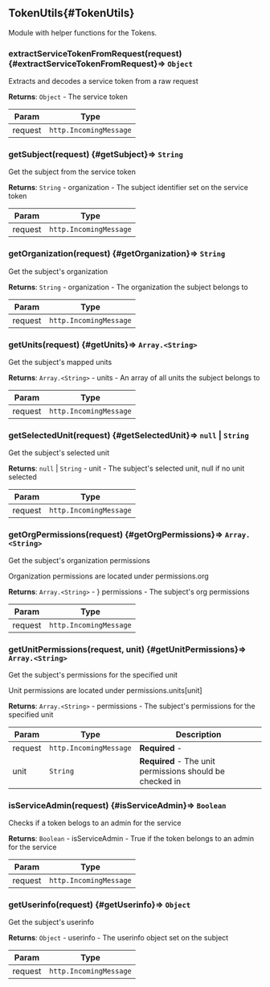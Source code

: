 ## TokenUtils{#TokenUtils}

Module with helper functions for the Tokens.


### extractServiceTokenFromRequest(request) {#extractServiceTokenFromRequest}⇒ <code>Object</code>

Extracts and decodes a service token from a raw request

**Returns**: <code>Object</code> - The service token  

| Param | Type |
| --- | --- |
| request | <code>http.IncomingMessage</code> | 


### getSubject(request) {#getSubject}⇒ <code>String</code>

Get the subject from the service token

**Returns**: <code>String</code> - organization - The subject identifier set on the service token  

| Param | Type |
| --- | --- |
| request | <code>http.IncomingMessage</code> | 


### getOrganization(request) {#getOrganization}⇒ <code>String</code>

Get the subject's organization

**Returns**: <code>String</code> - organization - The organization the subject belongs to  

| Param | Type |
| --- | --- |
| request | <code>http.IncomingMessage</code> | 


### getUnits(request) {#getUnits}⇒ <code>Array.&lt;String&gt;</code>

Get the subject's mapped units

**Returns**: <code>Array.&lt;String&gt;</code> - units - An array of all units the subject belongs to  

| Param | Type |
| --- | --- |
| request | <code>http.IncomingMessage</code> | 


### getSelectedUnit(request) {#getSelectedUnit}⇒ <code>null</code> \| <code>String</code>

Get the subject's selected unit

**Returns**: <code>null</code> \| <code>String</code> - unit - The subject's selected unit, null if no unit selected  

| Param | Type |
| --- | --- |
| request | <code>http.IncomingMessage</code> | 


### getOrgPermissions(request) {#getOrgPermissions}⇒ <code>Array.&lt;String&gt;</code>

Get the subject's organization permissions

Organization permissions are located under permissions.org

**Returns**: <code>Array.&lt;String&gt;</code> - } permissions - The subject's org permissions  

| Param | Type |
| --- | --- |
| request | <code>http.IncomingMessage</code> | 


### getUnitPermissions(request, unit) {#getUnitPermissions}⇒ <code>Array.&lt;String&gt;</code>

Get the subject's permissions for the specified unit

Unit permissions are located under permissions.units[unit]

**Returns**: <code>Array.&lt;String&gt;</code> - permissions - The subject's permissions for the specified unit  

| Param | Type | Description |
| --- | --- | --- |
| request | <code>http.IncomingMessage</code> | **Required** -  |
| unit | <code>String</code> | **Required** - The unit permissions should be checked in |


### isServiceAdmin(request) {#isServiceAdmin}⇒ <code>Boolean</code>

Checks if a token belogs to an admin for the service

**Returns**: <code>Boolean</code> - isServiceAdmin - True if the token belongs to an admin for the service  

| Param | Type |
| --- | --- |
| request | <code>http.IncomingMessage</code> | 


### getUserinfo(request) {#getUserinfo}⇒ <code>Object</code>

Get the subject's userinfo

**Returns**: <code>Object</code> - userinfo - The userinfo object set on the subject  

| Param | Type |
| --- | --- |
| request | <code>http.IncomingMessage</code> | 


